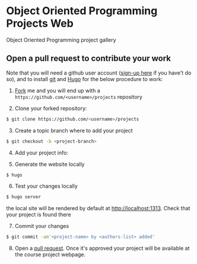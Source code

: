 # Object Oriented Programming Projects Web

Object Oriented Programming project gallery

## Open a pull request to contribute your work

Note that you will need a github user account ([sign-up here](https://github.com/join?source=header-home) if you have't do so), and to install [git](https://git-scm.com/) and [Hugo](https://gohugo.io/getting-started/installing/) for the below procedure to work:
 
1. [Fork](https://help.github.com/articles/fork-a-repo/) me and you will end up with a ```https://github.com/<username>/projects``` repository

2. Clone your forked repository:

 ```sh
 $ git clone https://github.com/<username>/projects
 ```
 
3. Create a topic branch where to add your project

 ```sh
 $ git checkout -b <project-branch>
 ```

4. Add your project info:

<instructions missing>

5. Generate the website locally

 ```sh
 $ hugo
 ```
 
6. Test your changes locally

 ```sh
 $ hugo server
 ```

the local site will be rendered by default at [http://localhost:1313](http://localhost:1313). Check that your project is found there

7. Commit your changes 

 ```sh
 $ git commit -am'<project-name> by <authors-list> added'
 ```

8. Open a [pull request](https://help.github.com/articles/creating-a-pull-request/). Once it's approved your project will be available at the course project webpage.
